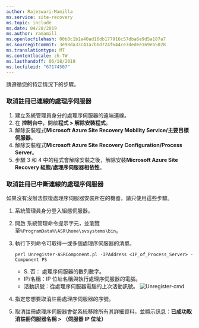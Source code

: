 ```yaml
---
author: Rajeswari-Mamilla
ms.service: site-recovery
ms.topic: include
ms.date: 04/28/2019
ms.author: ramamill
ms.openlocfilehash: 00b0c1b1a40ad16db177916c57dba6e9d5a187a7
ms.sourcegitcommit: 3e98da33c41a7bbd724f644ce7dedee169eb5028
ms.translationtype: MT
ms.contentlocale: zh-TW
ms.lasthandoff: 06/18/2019
ms.locfileid: "67174507"
---
```

請遵循您的特定情況下的步驟。

### <a name="unregister-a-connected-process-server"></a>取消註冊已連線的處理序伺服器

1. 建立系統管理員身分的處理序伺服器的遠端連線。
2. 在 **控制台中**，開啟**程式 > 解除安裝程式**。
3. 解除安裝程式**Microsoft Azure Site Recovery Mobility Service/主要目標伺服器**。
4. 解除安裝程式**Microsoft Azure Site Recovery Configuration/Process Server**。
5. 步驟 3 和 4 中的程式會解除安裝之後，解除安裝**Microsoft Azure Site Recovery 組態/處理序伺服器相依性**。

### <a name="unregister-a-disconnected-process-server"></a>取消註冊已中斷連線的處理序伺服器

如果沒有沒辦法恢復處理序伺服器安裝所在的機器，請只使用這些步驟。

1. 系統管理員身分登入組態伺服器。
2. 開啟 系統管理命令提示字元，並瀏覽至`%ProgramData%\ASR\home\svsystems\bin`。
3. 執行下列命令可取得一或多個處理序伺服器的清單。

    ```
    perl Unregister-ASRComponent.pl -IPAddress <IP_of_Process_Server> -Component PS
    ```
    - S. 否： 處理序伺服器的數列數字。
    - IP/名稱：IP 位址名稱與執行處理序伺服器的電腦。
    - 活動訊號：從處理序伺服器電腦的上次活動訊號。
    ![Unregister-cmd](media/site-recovery-vmware-unregister-process-server/Unregister-cmd.PNG)

4. 指定您想要取消註冊處理序伺服器的序號。
5. 取消註冊處理序伺服器會從系統移除所有其詳細資料，並顯示訊息：**已成功取消註冊伺服器名稱 > （伺服器 IP 位址）**

